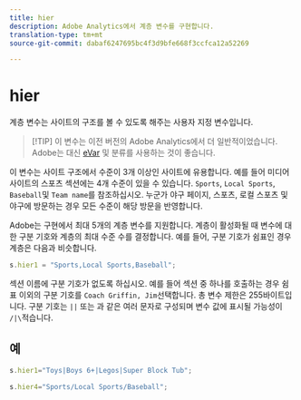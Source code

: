 ```yaml
---
title: hier
description: Adobe Analytics에서 계층 변수를 구현합니다.
translation-type: tm+mt
source-git-commit: dabaf6247695bc4f3d9bfe668f3ccfca12a52269

---
```



# hier

계층 변수는 사이트의 구조를 볼 수 있도록 해주는 사용자 지정 변수입니다.

>[!TIP] 이 변수는 이전 버전의 Adobe Analytics에서 더 일반적이었습니다. Adobe는 대신 [eVar](evar.md) 및 분류를 사용하는 것이 좋습니다.

이 변수는 사이트 구조에서 수준이 3개 이상인 사이트에 유용합니다. 예를 들어 미디어 사이트의 스포츠 섹션에는 4개 수준이 있을 수 있습니다. `Sports`, `Local Sports`, `Baseball`및 `Team name`를 참조하십시오. 누군가 야구 페이지, 스포츠, 로컬 스포츠 및 야구에 방문하는 경우 모든 수준이 해당 방문을 반영합니다.

Adobe는 구현에서 최대 5개의 계층 변수를 지원합니다. 계층이 활성화될 때 변수에 대한 구분 기호와 계층의 최대 수준 수를 결정합니다. 예를 들어, 구분 기호가 쉼표인 경우 계층은 다음과 비슷합니다.

```js
s.hier1 = "Sports,Local Sports,Baseball";
```

섹션 이름에 구분 기호가 없도록 하십시오. 예를 들어 섹션 중 하나를 호출하는 경우 쉼표 이외의 구분 기호를 `Coach Griffin, Jim`선택합니다. 총 변수 제한은 255바이트입니다. 구분 기호는 `||` 또는 과 같은 여러 문자로 구성되며 변수 값에 표시될 가능성이 `/|\`적습니다.

## 예

```js
s.hier1="Toys|Boys 6+|Legos|Super Block Tub";
```

```js
s.hier4="Sports/Local Sports/Baseball";
```
